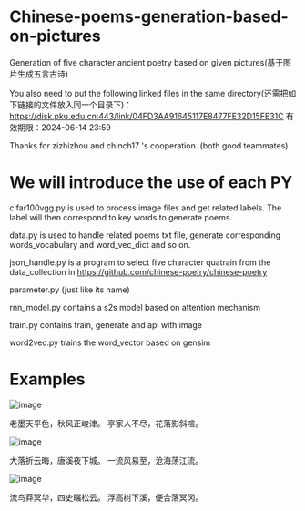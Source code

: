 # Chinese-poems-generation-based-on-pictures
Generation of five character ancient poetry based on given pictures(基于图片生成五言古诗)

You also need to put the following linked files in the same directory(还需把如下链接的文件放入同一个目录下)：
https://disk.pku.edu.cn:443/link/04FD3AA91645117E8477FE32D15FE31C
有效期限：2024-06-14 23:59

Thanks for zizhizhou and chinch17 's cooperation. (both good teammates)

# We will introduce the use of each PY
cifar100vgg.py is used to process image files and get related labels. The label will then correspond to key words to generate poems.

data.py is used to handle related poems txt file, generate corresponding words_vocabulary and word_vec_dict and so on.

json_handle.py is a program to select five character quatrain from the data_collection in https://github.com/chinese-poetry/chinese-poetry

parameter.py (just like its name)

rnn_model.py contains a s2s model based on attention mechanism

train.py contains train, generate and api with image

word2vec.py trains the word_vector based on gensim

# Examples
![image](https://github.com/Gold-Sea/Chinese-poems-generation-based-on-pictures/blob/master/readme_pictures/fs.jpg)

老墨天平色，秋风正峻津。
亭家人不尽，花落影斜喧。


![image](https://github.com/Gold-Sea/Chinese-poems-generation-based-on-pictures/blob/master/readme_pictures/sea.jpg)

大落折云晦，唐溪夜下城。
一流风易至，沧海荡江流。


![image](https://github.com/Gold-Sea/Chinese-poems-generation-based-on-pictures/blob/master/readme_pictures/shu.jpg)

流鸟莽冥华，四史瞩松云。
浮高树下溪，便合落冥冈。
